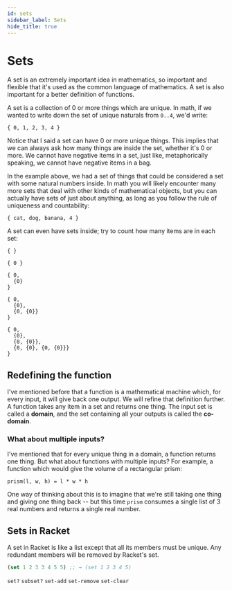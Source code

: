 ```yaml
---
id: sets
sidebar_label: Sets
hide_title: true
---
```


# Sets

A set is an extremely important idea in mathematics, so important and flexible
that it's used as the common language of mathematics. A set is also important
for a better definition of functions.

A set is a collection of 0 or more things which are unique. In math, if we
wanted to write down the set of unique naturals from `0..4`, we'd write:

`{ 0, 1, 2, 3, 4 }`

Notice that I said a set can have 0 or more unique things. This implies that we
can always ask how many things are inside the set, whether it's 0 or more. We
cannot have negative items in a set, just like, metaphorically speaking, we
cannot have negative items in a bag.

In the example above, we had a set of things that could be considered a set
with some natural numbers inside. In math you will likely encounter many more
sets that deal with other kinds of mathematical objects, but you can actually
have sets of just about anything, as long as you follow the rule of uniqueness
and countability:

`{ cat, dog, banana, 4 }`

A set can even have sets inside; try to count how many items are in each set:

```
{ } 

{ 0 }

{ 0, 
  {0}
}

{ 0, 
  {0}, 
  {0, {0}}
}

{ 0, 
  {0}, 
  {0, {0}},
  {0, {0}, {0, {0}}} 
}
```

## Redefining the function

I've mentioned before that a function is a mathematical machine which, for every
input, it will give back one output. We will refine that definition further. A
function takes any item in a set and returns one thing. The input set is called
a **domain**, and the set containing all your outputs is called the 
**co-domain**.

### What about multiple inputs?

I've mentioned that for every unique thing in a domain, a function returns one
thing. But what about functions with multiple inputs? For example, a function
which would give the volume of a rectangular prism:

```
prism(l, w, h) = l * w * h
```

One way of thinking about this is to imagine that we're still taking one thing
and giving one thing back -- but this time `prism` consumes a single list of 
3 real numbers and returns a single real number.

## Sets in Racket

A set in Racket is like a list except that all its members must be unique. Any
redundant members will be removed by Racket's set.

``` clojure
(set 1 2 3 3 4 5 5) ;; → (set 1 2 3 4 5)
```

`set?`
`subset?`
`set-add`
`set-remove`
`set-clear`
